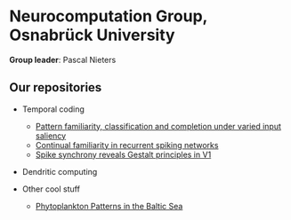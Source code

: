 # Neurocomputation Group, Osnabrück University

**Group leader**: Pascal Nieters

## Our repositories
- Temporal coding
  - [Pattern familiarity, classification and completion under varied input saliency](https://github.com/rainsummer613/)
  - [Continual familiarity in recurrent spiking networks](https://github.com/rainsummer613/spiking-continual-familiarity)
  - [Spike synchrony reveals Gestalt principles in V1](https://github.com/rainsummer613/synchrony)

- Dendritic computing

- Other cool stuff
    - [Phytoplankton Patterns in the Baltic Sea](https://github.com/pnieters/PredictingPhytoplanktonPatterns/)
